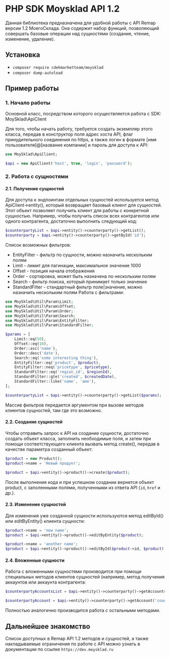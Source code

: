 # PHP SDK Moysklad API 1.2
Данная библиотека предназначена для удобной работы с API Remap версии 1.2 МоегоСклада. 
Она содержит набор функций, позволяющий совершать базовые операции над сущностями (создание, чтение, изменение, удаление).

## Установка
- `composer require cdekmarketteam/moysklad`
- `composer dump-autoload`

## Пример работы
### 1. Начало работы
Основной класс, посредством которого осуществляется работа с SDK: MoySklad\ApiClient

Для того, чтобы начать работу, требуется создать экземпляр этого класса, 
передав в конструктор поля адрес хоста API, 
флаг принудительного соединения по https, 
а также логин в формате [имя пользователя]@[название компании] и пароль для доступа к API:

```php
use MoySklad\ApiClient;

$api = new ApiClient('host', true, 'login', 'password');

```

### 2. Работа с сущностями
#### 2.1. Получение сущностей
Для доступа к эндпоинтам отдельных сущностей используется метод ApiClient->entity(),
который возвращает базовый клиент для сущностей. 
Этот объект позволяет получить клиент для работы с конкретной сущностью. 
Например, чтобы получить список всех контрагентов или одного контрагента, достаточно выполнить следующий код:
```php
$counterpartyList = $api->entity()->counterparty()->getList();
$counterparty = $api->entity()->counterparty()->getById('id');
```

Список возможных фильтров:
- EntityFilter - фильтр по сущности, можно назначить нескольким полям
- Limit - лимит для пагинации, максимальное значение 1000
- Offset - позиция начала отображения
- Order - сортировка, может быть назначена по нескольким полям
- Search - фильтр поиска, который принимает только значение
- StandardFilter - стандартный фильтр поле|значение, можно назначить нескольким полям
Работа с фильтрами:
```php
use MoySklad\Util\Param\Limit;
use MoySklad\Util\Param\Offset;
use MoySklad\Util\Param\Order;
use MoySklad\Util\Param\Search;
use MoySklad\Util\Param\EntityFilter;
use MoySklad\Util\Param\StandardFilter;

$params = [
    Limit::eq(50),
    Offset::eq(10),
    Order::asc('name'),
    Order::desc('date'),
    Search::eq('some interesting thing'),
    EntityFilter::eq('product', $product),
    EntityFilter::neq('pricetype', $pricetype),
    StandardFilter::eq('region_id', $regionId),
    StandardFilter::gte('created', $createdDate),
    StandardFilter::like('name', 'ame'),
];

$counterpartyList = $api->entity()->counterparty()->getList($params);
```
Массив фильтров передается аргументом при вызове методов клиентов сущностей, там где это возможно.

#### 2.2. Создание сущностей
Чтобы отправить запрос к API на создание сущности, достаточно создать объект класса, заполнить необходимые поля, 
и затем при помощи соответствующего клиента вызвать метод create(), передав в качестве параметра созданный объект:
```php
$product = new Product();
$product->name = 'Новый продукт';

$product = $api->entity()->product()->create($product);
```
После выполнения кода и при успешном создании вернется объект product, с заполенными полями, полученными из ответа API (`id`, `href` и др.).

#### 2.3. Изменение сущностей
Для изменения уже созданной сущности используются метод editById() или editByEntity() клиента сущности:

```php
$product->name = 'new name';
$product = $api->entity()->product()->editByEntity($product);

$product->name = 'another name';
$product = $api->entity()->product()->editById($product->id, $product);

```

#### 2.4. Вложенные сущности
Работа с вложенными сущностями производится при помощи специальных методов клиентов сущностей 
(например, метод получения аккаунтов или аккаунта контрагента:
```php
$counterpartyAccountsList = $api->entity()->counterparty()->getAccountsList('counterparty_id');

$counterpartyAccount = $api->entity()->counterparty()->getAccount('counterparty_id', 'account_id');

```
Полностью аналогично производится работа с остальными методами. 

## Дальнейшее знакомство
Список доступных в Remap API 1.2 методов и сущностей, 
а также накладываемые ограничения по работе с API можно узнать в документации по ссылке `https://dev.moysklad.ru`
